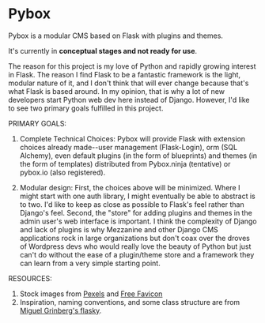 # Pybox
Pybox is a modular CMS based on Flask with plugins and themes.

It's currently in **conceptual stages and not ready for use**.

The reason for this project is my love of Python and rapidly growing interest in Flask. The reason I find Flask to be a fantastic framework is the light, modular nature of it, and I don't think that will ever change because that's what Flask is based around. In my opinion, that is why a lot of new developers start Python web dev here instead of Django. However, I'd like to see two primary goals fulfilled in this project.

PRIMARY GOALS:

1. Complete Technical Choices: Pybox will provide Flask with extension choices already made--user management (Flask-Login), orm (SQL Alchemy), even default plugins (in the form of blueprints) and themes (in the form of templates) distributed from Pybox.ninja (tentative) or pybox.io (also registered).

2. Modular design: First, the choices above will be minimized. Where I might start with one auth library, I might eventually be able to abstract is to two. I'd like to keep as close as possible to Flask's feel rather than Django's feel. Second, the "store" for adding plugins and themes in the admin user's web interface is important. I think the complexity of Django and lack of plugins is why Mezzanine and other Django CMS applications rock in large organizations but don't coax over the droves of Wordpress devs who would really love the beauty of Python but just can't do without the ease of a plugin/theme store and a framework they can learn from a very simple starting point.

RESOURCES:

1. Stock images from [Pexels](www.pexels.com) and [Free Favicon](www.freefavicon.com)
2. Inspiration, naming conventions, and some class structure are from [Miguel Grinberg's flasky](https://github.com/miguelgrinberg/flasky).
